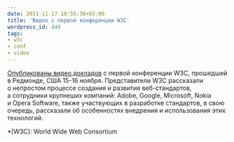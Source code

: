 ```yaml
---
date: 2011-11-17 10:55:30+03:00
title: 'Видео с первой конференции W3C'
wordpress_id: 449
tags:
- w3c
- conf
- video
---
```


[Опубликованы видео докладов][1] с первой конференции W3C, прошедшей в Редмонде, США 15-16 ноября. Представители W3C рассказали о непростом процессе создания и развития веб-стандартов, а сотрудники крупнеших компаний: Adobe, Google, Microsoft, Nokia и Opera Software, также участвующих в разработке стандартов, в свою очередь, рассказали об особенностях внедрения и использования этих технологий.

[1]: http://w3conf.org/#presentations

*[W3C]: World Wide Web Consortium
